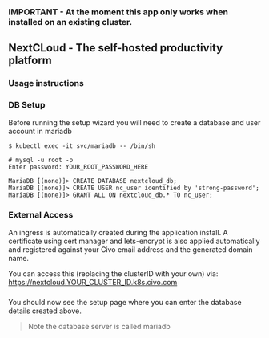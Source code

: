 ### IMPORTANT - At the moment this app only works when installed on an existing cluster. 

## NextCLoud - The self-hosted productivity platform

### Usage instructions

### DB Setup
Before running the setup wizard you will need to create a database and user account in mariadb

```
$ kubectl exec -it svc/mariadb -- /bin/sh

# mysql -u root -p
Enter password: YOUR_ROOT_PASSWORD_HERE

MariaDB [(none)]> CREATE DATABASE nextcloud_db;
MariaDB [(none)]> CREATE USER nc_user identified by 'strong-password';
MariaDB [(none)]> GRANT ALL ON nextcloud_db.* TO nc_user;
```

### External Access

An ingress is automatically created during the application install. A certificate using cert manager and lets-encrypt is also applied automatically and registered against your Civo email address and the generated domain name.

You can access this (replacing the clusterID with your own) via: https://nextcloud.YOUR_CLUSTER_ID.k8s.civo.com

###
You should now see the setup page where you can enter the database details created above.
> Note the database server is called mariadb




